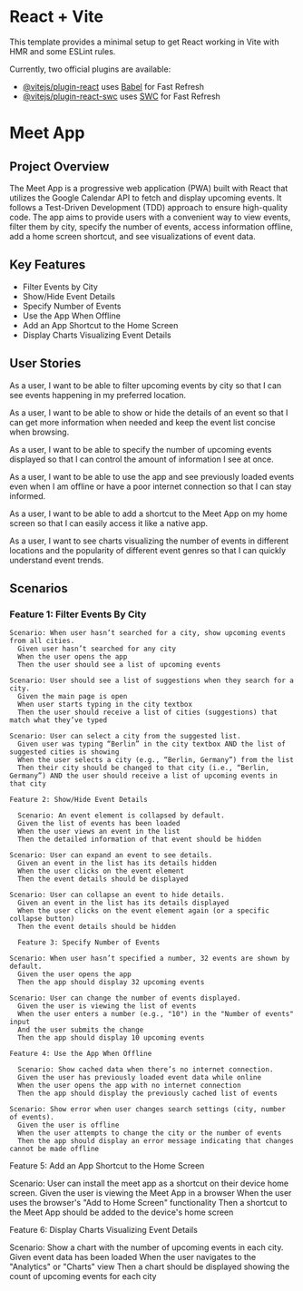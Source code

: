 # React + Vite

This template provides a minimal setup to get React working in Vite with HMR and some ESLint rules.

Currently, two official plugins are available:

- [@vitejs/plugin-react](https://github.com/vitejs/vite-plugin-react/blob/main/packages/plugin-react/README.md) uses [Babel](https://babeljs.io/) for Fast Refresh
- [@vitejs/plugin-react-swc](https://github.com/vitejs/vite-plugin-react-swc) uses [SWC](https://swc.rs/) for Fast Refresh

# Meet App

## Project Overview

The Meet App is a progressive web application (PWA) built with React that utilizes the Google Calendar API to fetch and display upcoming events. It follows a Test-Driven Development (TDD) approach to ensure high-quality code. The app aims to provide users with a convenient way to view events, filter them by city, specify the number of events, access information offline, add a home screen shortcut, and see visualizations of event data.

## Key Features

- Filter Events by City
- Show/Hide Event Details
- Specify Number of Events
- Use the App When Offline
- Add an App Shortcut to the Home Screen
- Display Charts Visualizing Event Details

## User Stories

As a user, I want to be able to filter upcoming events by city so that I can see events happening in my preferred location.

As a user, I want to be able to show or hide the details of an event so that I can get more information when needed and keep the event list concise when browsing.

As a user, I want to be able to specify the number of upcoming events displayed so that I can control the amount of information I see at once.

As a user, I want to be able to use the app and see previously loaded events even when I am offline or have a poor internet connection so that I can stay informed.

As a user, I want to be able to add a shortcut to the Meet App on my home screen so that I can easily access it like a native app.

As a user, I want to see charts visualizing the number of events in different locations and the popularity of different event genres so that I can quickly understand event trends.

## Scenarios

### Feature 1: Filter Events By City

```gherkin
Scenario: When user hasn’t searched for a city, show upcoming events from all cities.
  Given user hasn’t searched for any city
  When the user opens the app
  Then the user should see a list of upcoming events

Scenario: User should see a list of suggestions when they search for a city.
  Given the main page is open
  When user starts typing in the city textbox
  Then the user should receive a list of cities (suggestions) that match what they’ve typed

Scenario: User can select a city from the suggested list.
  Given user was typing “Berlin” in the city textbox AND the list of suggested cities is showing
  When the user selects a city (e.g., “Berlin, Germany”) from the list
  Then their city should be changed to that city (i.e., “Berlin, Germany”) AND the user should receive a list of upcoming events in that city

Feature 2: Show/Hide Event Details

  Scenario: An event element is collapsed by default.
  Given the list of events has been loaded
  When the user views an event in the list
  Then the detailed information of that event should be hidden

Scenario: User can expand an event to see details.
  Given an event in the list has its details hidden
  When the user clicks on the event element
  Then the event details should be displayed

Scenario: User can collapse an event to hide details.
  Given an event in the list has its details displayed
  When the user clicks on the event element again (or a specific collapse button)
  Then the event details should be hidden

  Feature 3: Specify Number of Events

Scenario: When user hasn’t specified a number, 32 events are shown by default.
  Given the user opens the app
  Then the app should display 32 upcoming events

Scenario: User can change the number of events displayed.
  Given the user is viewing the list of events
  When the user enters a number (e.g., "10") in the "Number of events" input
  And the user submits the change
  Then the app should display 10 upcoming events

Feature 4: Use the App When Offline

  Scenario: Show cached data when there’s no internet connection.
  Given the user has previously loaded event data while online
  When the user opens the app with no internet connection
  Then the app should display the previously cached list of events

Scenario: Show error when user changes search settings (city, number of events).
  Given the user is offline
  When the user attempts to change the city or the number of events
  Then the app should display an error message indicating that changes cannot be made offline
```
Feature 5: Add an App Shortcut to the Home Screen

Scenario: User can install the meet app as a shortcut on their device home screen.
  Given the user is viewing the Meet App in a browser
  When the user uses the browser's "Add to Home Screen" functionality
  Then a shortcut to the Meet App should be added to the device's home screen

  Feature 6: Display Charts Visualizing Event Details

  Scenario: Show a chart with the number of upcoming events in each city.
  Given event data has been loaded
  When the user navigates to the "Analytics" or "Charts" view
  Then a chart should be displayed showing the count of upcoming events for each city